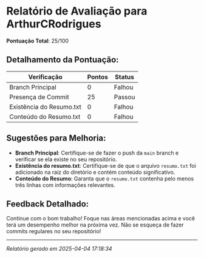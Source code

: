 
# Relatório de Avaliação para ArthurCRodrigues

**Pontuação Total**: 25/100

## Detalhamento da Pontuação:

| Verificação               | Pontos | Status |
| ------------------------- | ------ | ------ |
| Branch Principal          | 0     | Falhou |
| Presença de Commit        | 25     | Passou |
| Existência do Resumo.txt  | 0     | Falhou |
| Conteúdo do Resumo.txt    | 0     | Falhou |


## Sugestões para Melhoria:
- **Branch Principal**: Certifique-se de fazer o push da `main` branch e verificar se ela existe no seu repositório.
- **Existência do resumo.txt**: Certifique-se de que o arquivo `resumo.txt` foi adicionado na raiz do diretório e contém conteúdo significativo.
- **Conteúdo do Resumo**: Garanta que o `resumo.txt` contenha pelo menos três linhas com informações relevantes.

## Feedback Detalhado:

Continue com o bom trabalho! Foque nas áreas mencionadas acima e você terá um desempenho melhor na próxima vez. Não se esqueça de fazer commits regulares no seu repositório!


---

*Relatório gerado em 2025-04-04 17:18:34*
    